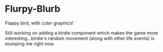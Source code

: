 # Flurpy-Blurb
Flappy bird, with cuter graphics!

Still working on adding a birdie component which makes the game more interesting...birdie's random movement (along with other life events) is stumping me right now.
